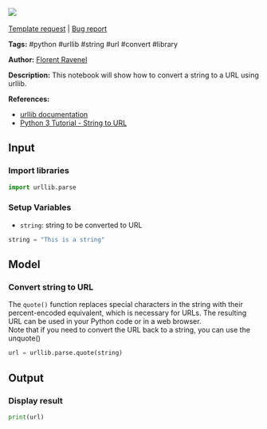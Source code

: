 <a href="https://app.naas.ai/user-redirect/naas/downloader?url=https://raw.githubusercontent.com/jupyter-naas/awesome-notebooks/master/Python/Python_Convert_string_to_URL.ipynb" target="_parent"><img src="https://naasai-public.s3.eu-west-3.amazonaws.com/open_in_naas.svg"/></a><br><br><a href="https://github.com/jupyter-naas/awesome-notebooks/issues/new?assignees=&labels=&template=template-request.md&title=Tool+-+Action+of+the+notebook+">Template request</a> | <a href="https://github.com/jupyter-naas/awesome-notebooks/issues/new?assignees=&labels=bug&template=bug_report.md&title=Python+-+Convert+string+to+URL:+Error+short+description">Bug report</a>

**Tags:** #python #urllib #string #url #convert #library

**Author:** [Florent Ravenel](http://linkedin.com/in/florent-ravenel)

**Description:** This notebook will show how to convert a string to a URL using urllib.

**References:**
- [urllib documentation](https://docs.python.org/3/library/urllib.parse.html)
- [Python 3 Tutorial - String to URL](https://www.tutorialspoint.com/python3/python_strings.htm)

## Input

### Import libraries


```python
import urllib.parse
```

### Setup Variables
- `string`: string to be converted to URL


```python
string = "This is a string"
```

## Model

### Convert string to URL
The `quote()` function replaces special characters in the string with their percent-encoded equivalent, which is necessary for URLs. The resulting URL can be used in your Python code or in a web browser. <br>
Note that if you need to convert the URL back to a string, you can use the unquote() 


```python
url = urllib.parse.quote(string)
```

## Output

### Display result


```python
print(url)
```

 
